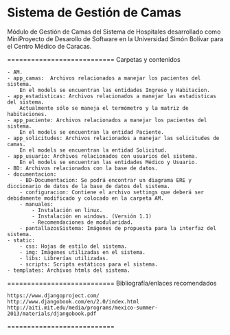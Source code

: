 Sistema de Gestión de Camas
===========================

Módulo de Gestión de Camas del Sistema de Hospitales desarrollado como MiniProyecto de Desarollo de Software en la Universidad Simón Bolívar para el Centro Médico de Caracas.

===========================
Carpetas y contenidos

	- AM.
	- app_camas:  Archivos relacionados a manejar los pacientes del sistema.
		En el models se encuentran las entidades Ingreso y Habitacion.
	- app_estadisticas: Archivos relacionados a manejar las estadisticas del sistema.
		Actualmente sólo se maneja el termómetro y la matriz de habitaciones.
	- app_paciente: Archivos relacionados a manejar los pacientes del sistema.
		En el models se encuentran la entidad Paciente.
	- app_solicitudes: Archivos relacionados a manejar las solicitudes de camas.
		En el models se encuentran la entidad Solicitud.
	- app_usuario: Archivos relacionados con usuarios del sistema. 
		En el models se encuentran las entidades Médico y Usuario.
	- BD: Archivos relacionados con la base de datos.
	- documentacion: 
		- BD-Documentacion: Se podrá encontrar un diagrama ERE y diccionario de datos de la base de datos del sistema.
		- configuracion: Contiene el archivo settings que deberá ser debidamente modificado y colocado en la carpeta AM.
		- manuales: 
			- Instalación en linux.
			- Instalación en windows. (Versión 1.1)
			- Recomendaciones de modularidad.
		- pantallazosSistema: Imágenes de propuesta para la interfaz del sistema. 
	- static:
		- css: Hojas de estilo del sistema.
		- img: Imágenes utilizadas en el sistema.
		- libs: Librerías utilizadas.
		- scripts: Scripts estáticos para el sistema.
	- templates: Archivos htmls del sistema.

===========================
Bibliografía/enlaces recomendados

	https://www.djangoproject.com/
	http://www.djangobook.com/en/2.0/index.html
	http://aiti.mit.edu/media/programs/mexico-summer-2013/materials/djangobook.pdf

===========================